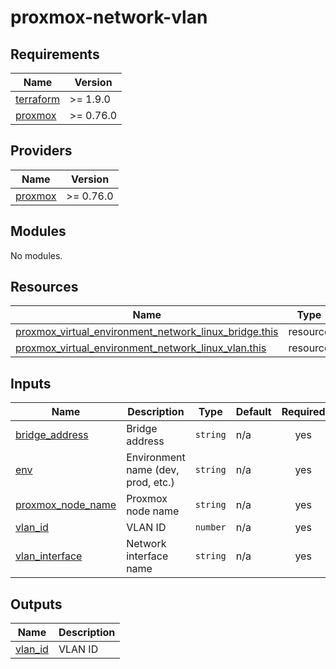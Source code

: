 # proxmox-network-vlan

<!-- BEGIN_TF_DOCS -->
## Requirements

| Name | Version |
|------|---------|
| <a name="requirement_terraform"></a> [terraform](#requirement\_terraform) | >= 1.9.0 |
| <a name="requirement_proxmox"></a> [proxmox](#requirement\_proxmox) | >= 0.76.0 |

## Providers

| Name | Version |
|------|---------|
| <a name="provider_proxmox"></a> [proxmox](#provider\_proxmox) | >= 0.76.0 |

## Modules

No modules.

## Resources

| Name | Type |
|------|------|
| [proxmox_virtual_environment_network_linux_bridge.this](https://registry.terraform.io/providers/bpg/proxmox/latest/docs/resources/virtual_environment_network_linux_bridge) | resource |
| [proxmox_virtual_environment_network_linux_vlan.this](https://registry.terraform.io/providers/bpg/proxmox/latest/docs/resources/virtual_environment_network_linux_vlan) | resource |

## Inputs

| Name | Description | Type | Default | Required |
|------|-------------|------|---------|:--------:|
| <a name="input_bridge_address"></a> [bridge\_address](#input\_bridge\_address) | Bridge address | `string` | n/a | yes |
| <a name="input_env"></a> [env](#input\_env) | Environment name (dev, prod, etc.) | `string` | n/a | yes |
| <a name="input_proxmox_node_name"></a> [proxmox\_node\_name](#input\_proxmox\_node\_name) | Proxmox node name | `string` | n/a | yes |
| <a name="input_vlan_id"></a> [vlan\_id](#input\_vlan\_id) | VLAN ID | `number` | n/a | yes |
| <a name="input_vlan_interface"></a> [vlan\_interface](#input\_vlan\_interface) | Network interface name | `string` | n/a | yes |

## Outputs

| Name | Description |
|------|-------------|
| <a name="output_vlan_id"></a> [vlan\_id](#output\_vlan\_id) | VLAN ID |
<!-- END_TF_DOCS -->
